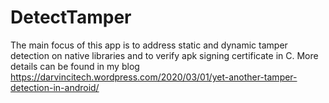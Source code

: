 # DetectTamper
The main focus of this app is to address static and dynamic tamper detection on native libraries and to verify 
apk signing certificate in C. More details can be found in my blog https://darvincitech.wordpress.com/2020/03/01/yet-another-tamper-detection-in-android/
